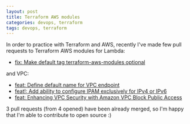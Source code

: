 ```yaml
---
layout: post
title: Terraform AWS modules
categories: devops, terraform
tags: devops, terraform
---
```


In order to practice with Terraform and AWS, recently I've made few pull requests to Terraform AWS modules for Lambda:
- [fix: Make default tag terraform-aws-modules optional](https://github.com/terraform-aws-modules/terraform-aws-lambda/pull/657)

and VPC:
- [feat: Define default name for VPC endpoint](https://github.com/terraform-aws-modules/terraform-aws-vpc/pull/1151)
- [feat!: Add ability to configure IPAM exclusively for IPv4 or IPv6](https://github.com/terraform-aws-modules/terraform-aws-vpc/pull/1155)
- [feat: Enhancing VPC Security with Amazon VPC Block Public Access](https://github.com/terraform-aws-modules/terraform-aws-vpc/pull/1159)

3 pull requests (from 4 opened) have been already merged, so I'm happy that I'm able to contribute to open source :)